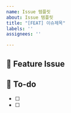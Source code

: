 ```yaml
---
name: Issue 템플릿
about: Issue 템플릿
title: "[FEAT] 이슈제목"
labels: ''
assignees: ''

---
```


## 📌  Feature Issue
<!-- 구현할 기능에 대한 내용을 설명해주세요. -->

## 📝  To-do
<!-- 해야 할 일들을 적어주세요. -->
- [ ]
- [ ]
